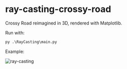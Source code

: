 # ray-casting-crossy-road

Crossy Road reimagined in 3D, rendered with Matplotlib.

Run with:
```python
py .\RayCasting\main.py
```

Example:

![ray-casting](https://github.com/xegativ/ray-casting-crossy-road/assets/52055203/d0e46957-cd03-4658-8f6f-704f05dae5d4)

